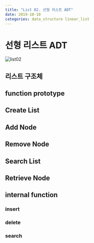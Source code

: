 ```yaml
---
title: "List 02. 선형 리스트 ADT"
date: 2019-10-10
categories: data_structure linear_list
---
```


# 선형 리스트 ADT

![list02](https://user-images.githubusercontent.com/26007107/66531048-53a36a00-eb45-11e9-9aef-c6b4887638de.PNG)

## 리스트 구조체

<script src="https://gist.github.com/DetegiCE/38d2d86dab8b01d74cbd36ae98ef823c.js"></script>

## function prototype

<script src="https://gist.github.com/DetegiCE/38033b2e63129bccdb282f274bc4e2f2.js"></script>

## Create List

<script src="https://gist.github.com/DetegiCE/7c41ecf99c8f5c8ab6f61e1a0b2a1765.js"></script>

## Add Node

<script src="https://gist.github.com/DetegiCE/2ee5db99853aeb4551ef9a076c27b107.js"></script>

## Remove Node

<script src="https://gist.github.com/DetegiCE/942fca742051e54352cbbb3ffcdfc0c5.js"></script>

## Search List

<script src="https://gist.github.com/DetegiCE/3310abe38cfdba52d74743cc6eeb4774.js"></script>

## Retrieve Node

<script src="https://gist.github.com/DetegiCE/4e544cb30490821e51a9eb01e034602a.js"></script>

## internal function

### insert

<script src="https://gist.github.com/DetegiCE/31495ff5daafbc50a40eca6f65945c1f.js"></script>

### delete

<script src="https://gist.github.com/DetegiCE/82dc8cb6efdab8f1f3f34c981918a6c8.js"></script>

### search

<script src="https://gist.github.com/DetegiCE/14b58ece56dcb3d97edf2b94c3062ac7.js"></script>
